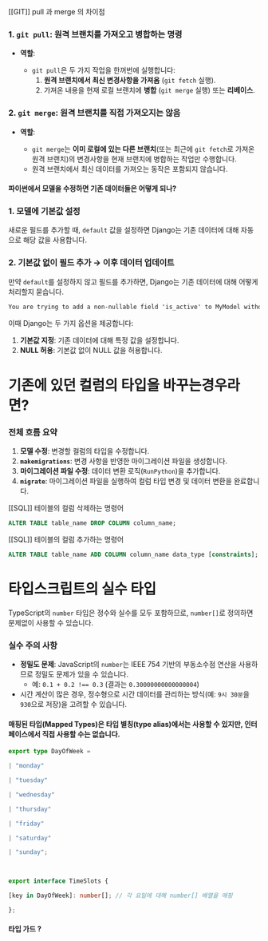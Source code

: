 [[GIT]] pull 과 merge 의 차이점

### 1. **`git pull`: 원격 브랜치를 가져오고 병합하는 명령**

- **역할**:
    
    - `git pull`은 두 가지 작업을 한꺼번에 실행합니다:
        1. **원격 브랜치에서 최신 변경사항을 가져옴** (`git fetch` 실행).
        2. 가져온 내용을 현재 로컬 브랜치에 **병합** (`git merge` 실행) 또는 **리베이스**.

### 2. **`git merge`: 원격 브랜치를 직접 가져오지는 않음**

- **역할**:
    
    - `git merge`는 **이미 로컬에 있는 다른 브랜치**(또는 최근에 `git fetch`로 가져온 원격 브랜치)의 변경사항을 현재 브랜치에 병합하는 작업만 수행합니다.
    - 원격 브랜치에서 최신 데이터를 가져오는 동작은 포함되지 않습니다.



#### 파이썬에서 모델을 수정하면 기존 데이터들은 어떻게 되나?

### 1. **모델에 기본값 설정**

새로운 필드를 추가할 때, `default` 값을 설정하면 Django는 기존 데이터에 대해 자동으로 해당 값을 사용합니다.

### 2. **기본값 없이 필드 추가 → 이후 데이터 업데이트**

만약 `default`를 설정하지 않고 필드를 추가하면, Django는 기존 데이터에 대해 어떻게 처리할지 묻습니다.
```css
You are trying to add a non-nullable field 'is_active' to MyModel without a default; we can't do that (the database needs something to populate existing rows).

```

이때 Django는 두 가지 옵션을 제공합니다:

1. **기본값 지정**: 기존 데이터에 대해 특정 값을 설정합니다.
2. **NULL 허용**: 기본값 없이 NULL 값을 허용합니다.

# 기존에 있던 컬럼의 타입을 바꾸는경우라면?

### **전체 흐름 요약**

1. **모델 수정**: 변경할 컬럼의 타입을 수정합니다.
2. **`makemigrations`**: 변경 사항을 반영한 마이그레이션 파일을 생성합니다.
3. **마이그레이션 파일 수정**: 데이터 변환 로직(`RunPython`)을 추가합니다.
4. **`migrate`**: 마이그레이션 파일을 실행하여 컬럼 타입 변경 및 데이터 변환을 완료합니다.


[[SQL]] 테이블의 컬럼 삭제하는 명령어
```sql
ALTER TABLE table_name DROP COLUMN column_name;
```

[[SQL]] 테이블의 컬럼 추가하는 명령어
```sql
ALTER TABLE table_name ADD COLUMN column_name data_type [constraints];

```

# 타입스크립트의 실수 타입

TypeScript의 `number` 타입은 정수와 실수를 모두 포함하므로, `number[]`로 정의하면 문제없이 사용할 수 있습니다.

### 실수 주의 사항

- **정밀도 문제**: JavaScript의 `number`는 IEEE 754 기반의 부동소수점 연산을 사용하므로 정밀도 문제가 있을 수 있습니다.
    - 예: `0.1 + 0.2 !== 0.3` (결과는 `0.30000000000000004`)
- 시간 계산이 많은 경우, 정수형으로 시간 데이터를 관리하는 방식(예: `9시 30분`을 `930`으로 저장)을 고려할 수 있습니다.

#### 매핑된 타입(Mapped Types)은 타입 별칭(type alias)에서는 사용할 수 있지만, 인터페이스에서 직접 사용할 수는 없습니다.

```ts
export type DayOfWeek =

| "monday"

| "tuesday"

| "wednesday"

| "thursday"

| "friday"

| "saturday"

| "sunday";

  

export interface TimeSlots {

[key in DayOfWeek]: number[]; // 각 요일에 대해 number[] 배열을 매핑

};
```


#### 타입 가드 ?